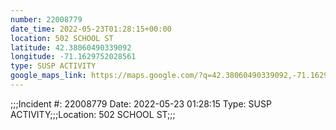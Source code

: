 ```yaml
---
number: 22008779
date_time: 2022-05-23T01:28:15+00:00
location: 502 SCHOOL ST
latitude: 42.38060490339092
longitude: -71.1629752028561
type: SUSP ACTIVITY
google_maps_link: https://maps.google.com/?q=42.38060490339092,-71.1629752028561
---
```


;;;Incident #: 22008779   Date: 2022-05-23 01:28:15    Type: SUSP ACTIVITY;;;Location: 502 SCHOOL ST;;;
